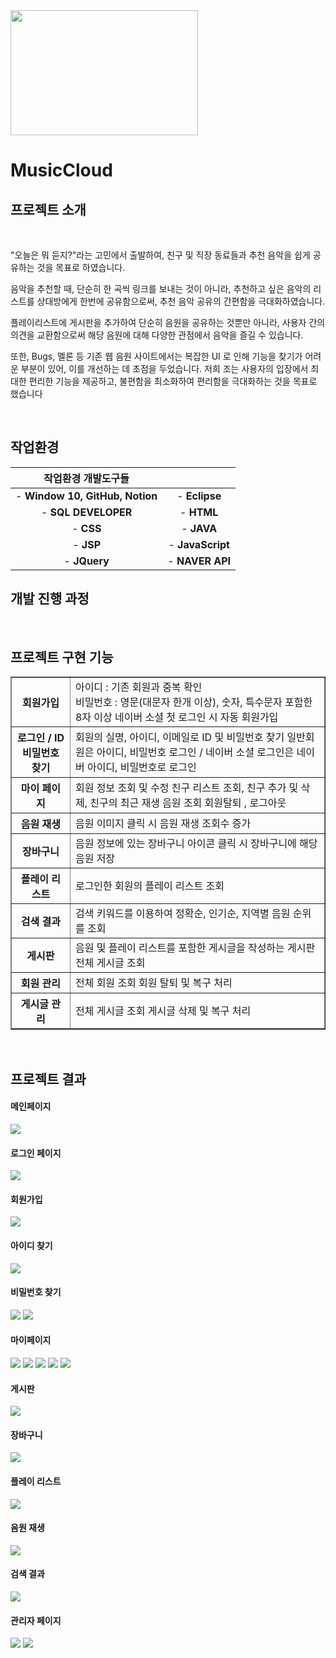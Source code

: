 
<img src="./MusicCloud/WebContent/resources/image/mainlogo.png" width="300" height="200"/>
<!-- Heading -->
<h1>MusicCloud</h1>
<div>
  <h2>프로젝트 소개</h2>
  <br>
  <p>
    "오늘은 뭐 듣지?"라는 고민에서 출발하여, 친구 및 직장 동료들과 추천
음악을 쉽게 공유하는 것을 목표로 하였습니다.
    
음악을 추천할 때, 단순히 한 곡씩 링크를 보내는 것이 아니라, 추천하고 싶은
음악의 리스트를 상대방에게 한번에 공유함으로써, 추천 음악 공유의
간편함을 극대화하였습니다.

플레이리스트에 게시판을 추가하여 단순히 음원을 공유하는 것뿐만 아니라,
사용자 간의 의견을 교환함으로써 해당 음원에 대해 다양한 관점에서 음악을
즐길 수 있습니다.

또한, Bugs, 멜론 등 기존 웹 음원 사이트에서는 복잡한 UI 로 인해 기능을
찾기가 어려운 부분이 있어, 이를 개선하는 데 초점을 두었습니다.
저희 조는 사용자의 입장에서 최대한 편리한 기능을 제공하고, 불편함을
최소화하여 편리함을 극대화하는 것을 목표로 했습니다

  </p>

  <br>


## 작업환경
| 작업환경 개발도구들 |  |
| :--:| :--: |
| -  **Window 10, GitHub, Notion** | -  **Eclipse** |
| -  **SQL DEVELOPER** | -  **HTML** |
| -  **CSS** | -  **JAVA** |
| -  **JSP** | -  **JavaScript** |
| -  **JQuery** | -  **NAVER API** |

## 개발 진행 과정

  <br>
  <h2>프로젝트 구현 기능</h2>
  <table border="1">
    <tr>
      <th><b>회원가입</b></th>
      <td><span>아이디 : 기존 회원과 중복 확인<br>
비밀번호 : 영문(대문자 한개 이상), 숫자, 특수문자 포함한 8자 이상
네이버 소셜 첫 로그인 시 자동 회원가입 
    </span></td>
    </tr>
    <tr>
      <th><b>로그인 / ID
비밀번호 찾기</b></th>
      <td><span>회원의 실명, 아이디, 이메일로 ID 및 비밀번호 찾기
일반회원은 아이디, 비밀번호 로그인 / 네이버 소셜 로그인은 네이버 아이디, 비밀번호로  로그인
    </span></td>
    </tr>
    <tr>
      <th><b>마이 페이지</b></th>
      <td><span>회원 정보 조회 및 수정
친구 리스트 조회, 친구  추가 및 삭제, 친구의 최근 재생 음원 조회
회원탈퇴 , 로그아웃
    </span></td>
    </tr>
    <tr>
      <th><b>음원 재생</b></th>
      <td><span>음원 이미지 클릭 시 음원 재생
조회수 증가 
    </span></td>
    </tr>
    <tr>
      <th><b>장바구니</b></th>
      <td><span>음원 정보에 있는 장바구니 아이콘 클릭 시 장바구니에 해당 음원 저장
    </span></td>
    </tr>
    <tr>
      <th><b>플레이 리스트</b></th>
      <td><span>로그인한 회원의 플레이 리스트 조회
    </span></td>
    </tr>
    <tr>
      <th><b>검색 결과</b></th>
      <td><span>검색 키워드를 이용하여 정확순, 인기순, 지역별 음원 순위를 조회
    </span></td>
    </tr>
    <tr>
      <th><b>게시판</b></th>
      <td><span>음원 및 플레이 리스트를 포함한 게시글을 작성하는 게시판
전체 게시글 조회
    </span></td>
    </tr>
    <tr>
      <th><b>회원 관리</b></th>
      <td><span>전체 회원 조회
회원 탈퇴 및 복구 처리
    </span></td>
    </tr>
    <tr>
      <th><b>게시글 관리</b></th>
      <td><span>전체 게시글 조회
게시글 삭제 및 복구 처리
    </span></td>
    </tr>
  </table>

<br>

<h2>프로젝트 결과</h2>
<h4>메인페이지</h4>
<img src="./MusicCloud/WebContent/resources/image/메인페이지.png">

<h4>로그인 페이지</h4>
<img src="./MusicCloud/WebContent/resources/image/로그인.png">

<h4>회원가입</h4>
<img src="./MusicCloud/WebContent/resources/image/회원가입.PNG">

<h4>아이디 찾기</h4>
<img src="./MusicCloud/WebContent/resources/image/아이디찾기.PNG">

<h4>비밀번호 찾기</h4>
<img src="./MusicCloud/WebContent/resources/image/비밀번호 찾기.PNG">
<img src="./MusicCloud/WebContent/resources/image/비밀번호찾기2.PNG">

<h4>마이페이지</h4>
<img src="./MusicCloud/WebContent/resources/image/마이페이지1.png">
<img src="./MusicCloud/WebContent/resources/image/마이페이지2.png">
<img src="./MusicCloud/WebContent/resources/image/마이페이지3.png">
<img src="./MusicCloud/WebContent/resources/image/마이페이지4.png">
<img src="./MusicCloud/WebContent/resources/image/마이페이지5.png">

<h4>게시판</h4>
<img src="./MusicCloud/WebContent/resources/image/게시판.PNG">

<h4>장바구니</h4>
<img src="./MusicCloud/WebContent/resources/image/장바구니.PNG">

<h4>플레이 리스트</h4>
<img src="./MusicCloud/WebContent/resources/image/플레이리스트.PNG">

<h4>음원 재생</h4>
<img src="./MusicCloud/WebContent/resources/image/음원재생.png">

<h4>검색 결과</h4>
<img src="./MusicCloud/WebContent/resources/image/검색결과.PNG">

<h4>관리자 페이지</h4>
<img src="./MusicCloud/WebContent/resources/image/회원삭제.png">
<img src="./MusicCloud/WebContent/resources/image/게시글삭제.png">
</div>

